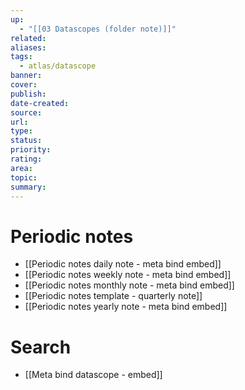 ```yaml
---
up:
  - "[[03 Datascopes (folder note)]]"
related: 
aliases: 
tags:
  - atlas/datascope
banner: 
cover: 
publish: 
date-created: 
source: 
url: 
type: 
status: 
priority: 
rating: 
area: 
topic: 
summary:
---
```

# Periodic notes
- [[Periodic notes daily note - meta bind embed]]
- [[Periodic notes weekly note - meta bind embed]]
- [[Periodic notes monthly note - meta bind embed]]
- [[Periodic notes template - quarterly note]]
- [[Periodic notes yearly note - meta bind embed]]
# Search
- [[Meta bind datascope - embed]]